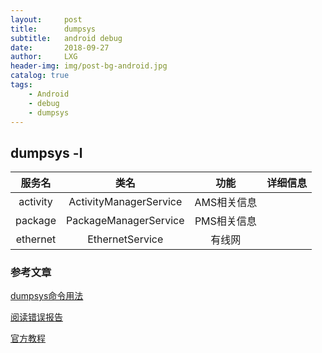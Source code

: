 ```yaml
---
layout:     post
title:      dumpsys
subtitle:   android debug
date:       2018-09-27
author:     LXG
header-img: img/post-bg-android.jpg
catalog: true
tags:
    - Android
    - debug
    - dumpsys
---
```


## dumpsys -l


| 服务名          | 类名                                | 功能               | 详细信息        |
|:---------------:|:------------------------------:|:----------------:|:----------------:|
| activity       | ActivityManagerService | AMS相关信息 |
| package     | PackageManagerService | PMS相关信息 |
| ethernet     | EthernetService | 有线网 |



### 参考文章

[dumpsys命令用法](http://gityuan.com/2016/05/14/dumpsys-command/)

[阅读错误报告](https://source.android.google.cn/setup/read-bug-reports)

[官方教程](https://developer.android.com/studio/command-line/dumpsys)
